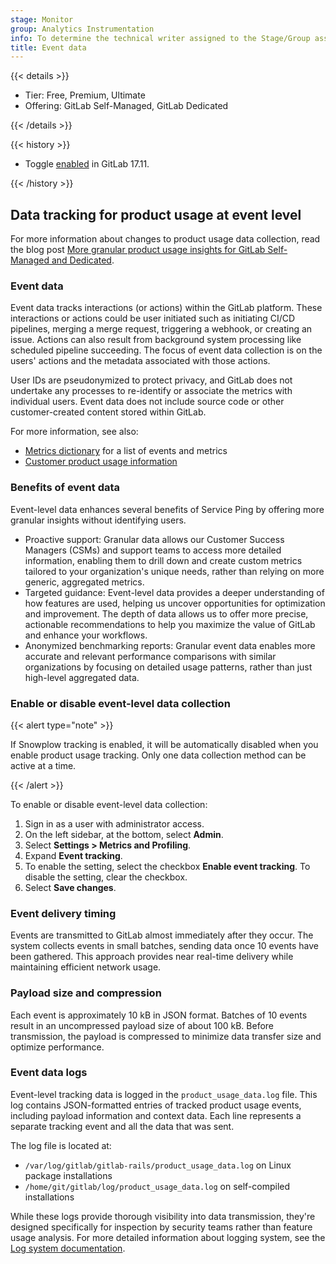 ```yaml
---
stage: Monitor
group: Analytics Instrumentation
info: To determine the technical writer assigned to the Stage/Group associated with this page, see https://handbook.gitlab.com/handbook/product/ux/technical-writing/#assignments
title: Event data
---
```


{{< details >}}

- Tier: Free, Premium, Ultimate
- Offering: GitLab Self-Managed, GitLab Dedicated

{{< /details >}}

{{< history >}}

- Toggle [enabled](https://gitlab.com/gitlab-org/gitlab/-/issues/510333) in GitLab 17.11.

{{< /history >}}

## Data tracking for product usage at event level

For more information about changes to product usage data collection, read the blog post
[More granular product usage insights for GitLab Self-Managed and Dedicated](https://about.gitlab.com/blog/2025/03/26/more-granular-product-usage-insights-for-gitlab-self-managed-and-dedicated/).

### Event data

Event data tracks interactions (or actions) within the GitLab platform.
These interactions or actions could be user initiated such as initiating CI/CD pipelines, merging a merge request, triggering a webhook, or creating an issue.
Actions can also result from background system processing like scheduled pipeline succeeding.
The focus of event data collection is on the users' actions and the metadata associated with those actions.

User IDs are pseudonymized to protect privacy, and GitLab does not undertake any processes to re-identify or associate the metrics with individual users.
Event data does not include source code or other customer-created content stored within GitLab.

For more information, see also:

- [Metrics dictionary](https://metrics.gitlab.com/?status=active) for a list of events and metrics
- [Customer product usage information](https://handbook.gitlab.com/handbook/legal/privacy/customer-product-usage-information/)

### Benefits of event data

Event-level data enhances several benefits of Service Ping by offering more granular insights without identifying users.

- Proactive support: Granular data allows our Customer Success Managers (CSMs) and support teams to access more detailed information, enabling them to drill down and create custom metrics tailored to your organization's unique needs, rather than relying on more generic, aggregated metrics.
- Targeted guidance: Event-level data provides a deeper understanding of how features are used, helping us uncover opportunities for optimization and improvement. The depth of data allows us to offer more precise, actionable recommendations to help you maximize the value of GitLab and enhance your workflows.
- Anonymized benchmarking reports: Granular event data enables more accurate and relevant performance comparisons with similar organizations by focusing on detailed usage patterns, rather than just high-level aggregated data.

### Enable or disable event-level data collection

{{< alert type="note" >}}

If Snowplow tracking is enabled, it will be automatically disabled when you enable product usage tracking. Only one data collection method can be active at a time.

{{< /alert >}}

To enable or disable event-level data collection:

1. Sign in as a user with administrator access.
1. On the left sidebar, at the bottom, select **Admin**.
1. Select **Settings > Metrics and Profiling**.
1. Expand **Event tracking**.
1. To enable the setting, select the checkbox **Enable event tracking**. To disable the setting, clear the checkbox.
1. Select **Save changes**.

### Event delivery timing

Events are transmitted to GitLab almost immediately after they occur. The system collects events in small batches, sending data once 10 events have been gathered. This approach provides near real-time delivery while maintaining efficient network usage.

### Payload size and compression

Each event is approximately 10 kB in JSON format. Batches of 10 events result in an uncompressed payload size of about 100 kB. Before transmission, the payload is compressed to minimize data transfer size and optimize performance.

### Event data logs

Event-level tracking data is logged in the `product_usage_data.log` file. This log contains JSON-formatted entries of tracked product usage events, including payload information and context data. Each line represents a separate tracking event and all the data that was sent.

The log file is located at:

- `/var/log/gitlab/gitlab-rails/product_usage_data.log` on Linux package installations
- `/home/git/gitlab/log/product_usage_data.log` on self-compiled installations

While these logs provide thorough visibility into data transmission, they're designed specifically for inspection by security teams rather than feature usage analysis. For more detailed information about logging system, see the [Log system documentation](../logs/_index.md#product-usage-data-log).
